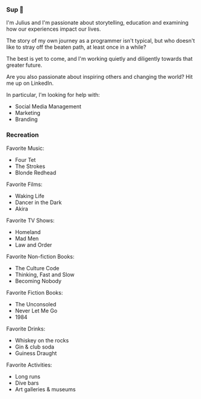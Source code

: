 ### Sup 👋

I'm Julius and I'm passionate about storytelling, education and examining how our experiences impact our lives.

The story of my own journey as a programmer isn't typical, but who doesn't like to stray off the beaten path, at least once in a while?

The best is yet to come, and I'm working quietly and diligently towards that greater future.

Are you also passionate about inspiring others and changing the world?  Hit me up on LinkedIn.

In particular, I'm looking for help with:
- Social Media Management
- Marketing
- Branding

<!--
**jdcbautista/jdcbautista** is a ✨ _special_ ✨ repository because its `README.md` (this file) appears on your GitHub profile.

Here are some ideas to get you started:

- 🔭 I’m currently working on ...
- 🌱 I’m currently learning ...
- 👯 I’m looking to collaborate on ...
- 🤔 I’m looking for help with ...
- 💬 Ask me about ...
- 📫 How to reach me: ...
- 😄 Pronouns: ...
- ⚡ Fun fact: ...
-->

### Recreation

Favorite Music:
- Four Tet
- The Strokes
- Blonde Redhead

Favorite Films:
- Waking Life
- Dancer in the Dark
- Akira

Favorite TV Shows:
- Homeland
- Mad Men
- Law and Order

Favorite Non-fiction Books:
- The Culture Code 
- Thinking, Fast and Slow
- Becoming Nobody

Favorite Fiction Books:
- The Unconsoled
- Never Let Me Go
- 1984

Favorite Drinks:
- Whiskey on the rocks
- Gin & club soda
- Guiness Draught

Favorite Activities:
- Long runs
- Dive bars
- Art galleries & museums
